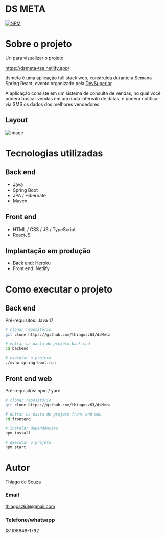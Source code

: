 # DS META
[![NPM](https://img.shields.io/npm/l/react)](https://github.com/thiagosz63/dsMeta/blob/main/LICENCE) 

# Sobre o projeto

Url para visualizar o projeto

https://dsmeta-tsa.netlify.app/

dsmeta é uma aplicação full stack web, construída durante a Semana Spring React, evento organizado pela [DevSuperior](https://devsuperior.com "Site da DevSuperior").

A aplicação consiste em um sistema de consulta de vendas, no qual você poderá buscar vendas em um dado intervalo de datas, e poderá notificar via SMS os dados dos melhores vendedores.

## Layout
![image](https://user-images.githubusercontent.com/67565582/181401987-0e173680-5169-42c3-805c-e0d5857b1a85.png)


# Tecnologias utilizadas
## Back end
- Java
- Spring Boot
- JPA / Hibernate
- Maven
## Front end
- HTML / CSS / JS / TypeScript
- ReactJS

## Implantação em produção
- Back end: Heroku
- Front end: Netlify

# Como executar o projeto

## Back end
Pré-requisitos: Java 17

```bash
# clonar repositório
git clone https://github.com/thiagosz63/dsMeta

# entrar na pasta do projeto back end
cd backend

# executar o projeto
./mvnw spring-boot:run
```

## Front end web
Pré-requisitos: npm / yarn

```bash
# clonar repositório
git clone https://github.com/thiagosz63/dsMeta

# entrar na pasta do projeto front end web
cd frontend

# instalar dependências
npm install

# executar o projeto
npm start
```

# Autor

Thiago de Souza 

### Email

thiagosz63@gmail.com

### Telefone/whatsapp

(81)98848-1792
